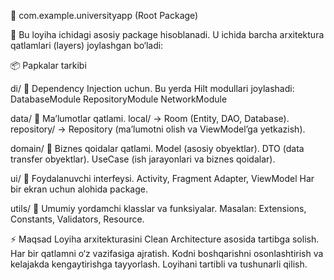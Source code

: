 📂 com.example.universityapp (Root Package)

📌 Bu loyiha ichidagi asosiy package hisoblanadi.
U ichida barcha arxitektura qatlamlari (layers) joylashgan bo‘ladi:

📦 Papkalar tarkibi

di/
🔹 Dependency Injection uchun.
Bu yerda Hilt modullari joylashadi:
DatabaseModule
RepositoryModule
NetworkModule

data/
🔹 Ma’lumotlar qatlami.
local/ → Room (Entity, DAO, Database).
repository/ → Repository (ma’lumotni olish va ViewModel’ga yetkazish).

domain/
🔹 Biznes qoidalar qatlami.
Model (asosiy obyektlar).
DTO (data transfer obyektlar).
UseCase (ish jarayonlari va biznes qoidalar).

ui/
🔹 Foydalanuvchi interfeysi.
Activity, Fragment
Adapter, ViewModel
Har bir ekran uchun alohida package.

utils/
🔹 Umumiy yordamchi klasslar va funksiyalar.
Masalan: Extensions, Constants, Validators, Resource.

⚡ Maqsad
Loyiha arxitekturasini Clean Architecture asosida tartibga solish.
Har bir qatlamni o‘z vazifasiga ajratish.
Kodni boshqarishni osonlashtirish va kelajakda kengaytirishga tayyorlash.
Loyihani tartibli va tushunarli qilish.